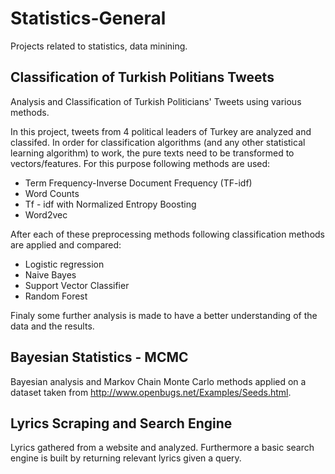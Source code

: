 # Statistics-General

Projects related to statistics, data minining. 

## **Classification of Turkish Politians Tweets**
Analysis and Classification of Turkish Politicians' Tweets using various methods.

In this project, tweets from 4 political leaders of Turkey are analyzed and classifed.
In order for classification algorithms (and any other statistical learning algorithm) to work, 
the pure texts need to be transformed to vectors/features. 
For this purpose following methods are used:

- Term Frequency-Inverse Document Frequency (TF-idf)
- Word Counts
- Tf - idf with Normalized Entropy Boosting
- Word2vec

After each of these preprocessing methods following classification methods are applied and compared:

- Logistic regression
- Naive Bayes
- Support Vector Classifier
- Random Forest

Finaly some further analysis is made to have a better understanding of the data and the results.

## **Bayesian Statistics - MCMC**

Bayesian analysis and Markov Chain Monte Carlo methods applied on a dataset taken from http://www.openbugs.net/Examples/Seeds.html.


## **Lyrics Scraping and Search Engine**

Lyrics gathered from a website and analyzed. Furthermore a basic search engine is built by returning relevant lyrics given a query.  

